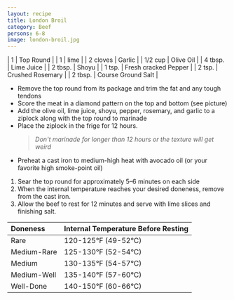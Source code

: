 ```yaml
---
layout: recipe
title: London Broil
category: Beef
persons: 6-8
image: london-broil.jpg
---
```


<!-- Ingredients -->

| 1 | Top Round |
| 1 | lime |
| 2 cloves | Garlic |
| 1/2 cup | Olive Oil |
| 4 tbsp. | Lime Juice |
| 2 tbsp. | Shoyu |
| 1 tsp. | Fresh cracked Pepper |
| 2 tsp. | Crushed Rosemary |
| 2 tbsp. | Course Ground Salt |

<!-- ad -->

<!-- Prep -->

- Remove the top round from its package and trim the fat and any tough tendons
- Score the meat in a diamond pattern on the top and bottom (see picture)
- Add the olive oil, lime juice, shoyu, pepper, rosemary, and garlic to a ziplock along with the top round to marinade
- Place the ziplock in the frige for 12 hours.
  > *Don't marinade for longer than 12 hours or the texture will get weird*
- Preheat a cast iron to medium-high heat with avocado oil (or your favorite high smoke-point oil)

<!-- Instructions -->

1. Sear the top round for approximately 5–6 minutes on each side
2. When the internal temperature reaches your desired doneness, remove from the cast iron.
3. Allow the beef to rest for 12 minutes and serve with lime slices and finishing salt.

| Doneness | Internal Temperature Before Resting |
| :--- | :--- |
| Rare | 120-125°F (49-52°C) |
| Medium-Rare | 125-130°F (52-54°C) |
| Medium | 130-135°F (54-57°C) |
| Medium-Well | 135-140°F (57-60°C) |
| Well-Done | 140-150°F (60-66°C) |

